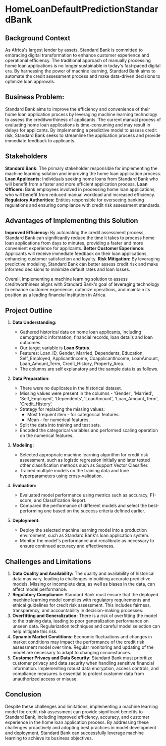 # HomeLoanDefaultPredictionStandardBank

## Background Context

As Africa's largest lender by assets, Standard Bank is committed to embracing digital transformation to enhance customer experience and operational efficiency. The traditional approach of manually processing home loan applications is no longer sustainable in today's fast-paced digital era. By harnessing the power of machine learning, Standard Bank aims to automate the credit assessment process and make data-driven decisions to optimize loan approvals.

## Business Problem:

Standard Bank aims to improve the efficiency and convenience of their home loan application process by leveraging machine learning technology to assess the creditworthiness of applicants. The current manual process of evaluating home loan applications is time-consuming and may result in delays for applicants. By implementing a predictive model to assess credit risk, Standard Bank seeks to streamline the application process and provide immediate feedback to applicants.

## Stakeholders

**Standard Bank:** The primary stakeholder responsible for implementing the machine learning solution and improving the home loan application process.
**Loan Applicants:** Individuals seeking home loans from Standard Bank who will benefit from a faster and more efficient application process.
**Loan Officers:** Bank employees involved in processing home loan applications, who will benefit from reduced manual workload and increased efficiency.
**Regulatory Authorities:** Entities responsible for overseeing banking regulations and ensuring compliance with credit risk assessment standards.

## Advantages of Implementing this Solution

**Improved Efficiency:** By automating the credit assessment process, Standard Bank can significantly reduce the time it takes to process home loan applications from days to minutes, providing a faster and more convenient experience for applicants.
**Better Customer Experience:** Applicants will receive immediate feedback on their loan applications, enhancing customer satisfaction and loyalty.
**Risk Mitigation:** By leveraging predictive modeling, Standard Bank can better assess credit risk and make informed decisions to minimize default rates and loan losses.

Overall, implementing a machine learning solution to assess creditworthiness aligns with Standard Bank's goal of leveraging technology to enhance customer experience, optimize operations, and maintain its position as a leading financial institution in Africa.


## Project Outline

1. **Data Understanding:**
    - Gathered historical data on home loan applicants, including demographic information, financial records, loan details and loan outcomes.
    - Our target variable is **Loan Status**.
    - Features: Loan_ID, Gender, Married, Dependents, Education, Self_Employed, ApplicantIncome, CoapplicantIncome, LoanAmount, Loan_Amount_Term, Credit_History, Property_Area.
    - The columns are self explanatory and the sample data is as follows.
      
2. **Data Preparation:**
    - There were no duplicates in the historical dataset.
    - Missing values were present in the columns - 'Gender', 'Married', 'Self_Employed', 'Dependents’, 'LoanAmount', 'Loan_Amount_Term', 'Credit_History’.
    - Strategy for replacing the missing values:
        - Most frequent item - for categorical features.
        - Mean - for numerical features.
    - Split the data into training and test sets.
    - Encoded the categorical variables and performed scaling operation on the numerical features.
3. **Modeling:**
    - Selected appropriate machine learning algorithm for credit risk assessment, such as logistic regression initially and later tested other classification methods such as Support Vector Classifier.
    - Trained multiple models on the training data and tune hyperparameters using cross-validation.
4. **Evaluation:**
    - Evaluated model performance using metrics such as accuracy, F1-score, and Classification Report.
    - Compared the performance of different models and select the best-performing one based on the success criteria defined earlier.
5. **Deployment:**
    - Deploy the selected machine learning model into a production environment, such as Standard Bank's loan application system.
    - Monitor the model's performance and recalibrate as necessary to ensure continued accuracy and effectiveness.

## **Challenges and Limitations**

1. **Data Quality and Availability:** The quality and availability of historical data may vary, leading to challenges in building accurate predictive models. Missing or incomplete data, as well as biases in the data, can affect model performance.
2. **Regulatory Compliance:** Standard Bank must ensure that the deployed machine learning model complies with regulatory requirements and ethical guidelines for credit risk assessment. This includes fairness, transparency, and accountability in decision-making processes.
3. **Overfitting and Generalization:** There is a risk of overfitting the model to the training data, leading to poor generalization performance on unseen data. Regularization techniques and careful model selection can help mitigate this risk.
4. **Dynamic Market Conditions:** Economic fluctuations and changes in market conditions may impact the performance of the credit risk assessment model over time. Regular monitoring and updating of the model are necessary to adapt to changing circumstances.
5. **Customer Privacy and Data Security:** Standard Bank must prioritize customer privacy and data security when handling sensitive financial information. Implementing robust data encryption, access controls, and compliance measures is essential to protect customer data from unauthorized access or misuse.

## Conclusion

Despite these challenges and limitations, implementing a machine learning model for credit risk assessment can provide significant benefits to Standard Bank, including improved efficiency, accuracy, and customer experience in the home loan application process. By addressing these challenges proactively and adopting best practices in model development and deployment, Standard Bank can successfully leverage machine learning to achieve its business objectives.
